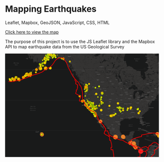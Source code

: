 # Mapping Earthquakes
Leaflet, Mapbox, GeoJSON, JavaScript, CSS, HTML

[Click here to view the map](https://macdkw89.github.io/Mapping_Earthquakes/Earthquake_Challenge/index.html)

The purpose of this project is to use the JS Leaflet library and the Mapbox API to map earthquake data from the US Geological Survey

![Earthquakes](earthquakes.png)